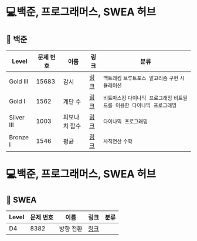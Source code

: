 # 💻백준, 프로그래머스, SWEA 허브

## 📁 백준

| Level | 문제 번호 | 이름 | 링크 | 분류 |
|--------|------------|------|------|--------|
| Gold III | 15683 | 감시 | [링크](%EB%B0%B1%EC%A4%80%5CGold%5C15683.%E2%80%85%EA%B0%90%EC%8B%9C%5CREADME.md) | `백트래킹` `브루트포스 알고리즘` `구현` `시뮬레이션`  |
| Gold I | 1562 | 계단 수 | [링크](%EB%B0%B1%EC%A4%80%5CGold%5C1562.%E2%80%85%EA%B3%84%EB%8B%A8%E2%80%85%EC%88%98%5CREADME.md) | `비트마스킹` `다이나믹 프로그래밍` `비트필드를 이용한 다이나믹 프로그래밍`  |
| Silver III | 1003 | 피보나치 함수 | [링크](%EB%B0%B1%EC%A4%80%5CSilver%5C1003.%E2%80%85%ED%94%BC%EB%B3%B4%EB%82%98%EC%B9%98%E2%80%85%ED%95%A8%EC%88%98%5CREADME.md) | `다이나믹 프로그래밍`  |
| Bronze I | 1546 | 평균 | [링크](%EB%B0%B1%EC%A4%80%5CBronze%5C1546.%E2%80%85%ED%8F%89%EA%B7%A0%5CREADME.md) | `사칙연산` `수학`  |


# 💻백준, 프로그래머스, SWEA 허브

## 📁 SWEA

| Level | 문제 번호 | 이름 | 링크 | 분류 |
|--------|------------|------|------|--------|
| D4 | 8382 | 방향 전환 | [링크](SWEA%5CD4%5C8382.%E2%80%85%EB%B0%A9%ED%96%A5%E2%80%85%EC%A0%84%ED%99%98%5CREADME.md) |  |

